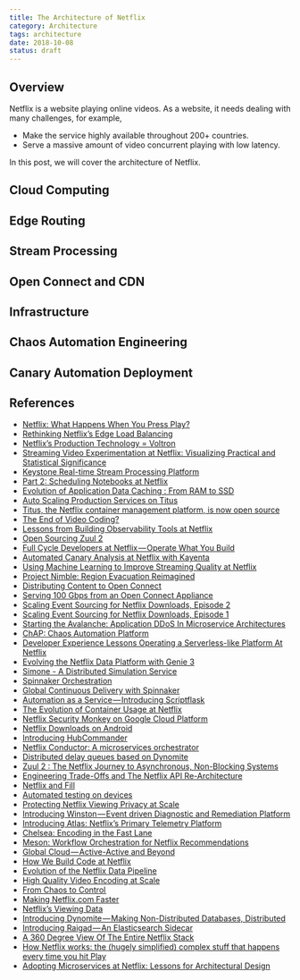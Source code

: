 ```yaml
---
title: The Architecture of Netflix
category: Architecture
tags: architecture
date: 2018-10-08
status: draft
---
```


## Overview

Netflix is a website playing online videos. As a website, it needs dealing with many challenges, for example,

* Make the service highly available throughout 200+ countries.
* Serve a massive amount of video concurrent playing with low latency.

In this post, we will cover the architecture of Netflix.

## Cloud Computing

## Edge Routing

## Stream Processing

## Open Connect and CDN

## Infrastructure

## Chaos Automation Engineering

## Canary Automation Deployment

## References

* [Netflix: What Happens When You Press Play?](http://highscalability.com/blog/2017/12/11/netflix-what-happens-when-you-press-play.html)
* [Rethinking Netflix’s Edge Load Balancing](https://medium.com/netflix-techblog/netflix-edge-load-balancing-695308b5548c)
* [Netflix’s Production Technology = Voltron](https://medium.com/netflix-techblog/netflixs-production-technology-voltron-ab0e091d232d)
* [Streaming Video Experimentation at Netflix: Visualizing Practical and Statistical Significance](https://medium.com/netflix-techblog/streaming-video-experimentation-at-netflix-visualizing-practical-and-statistical-significance-7117420f4e9a)
* [Keystone Real-time Stream Processing Platform](https://medium.com/netflix-techblog/keystone-real-time-stream-processing-platform-a3ee651812a)
* [Part 2: Scheduling Notebooks at Netflix](https://medium.com/netflix-techblog/scheduling-notebooks-348e6c14cfd6)
* [Evolution of Application Data Caching : From RAM to SSD](https://medium.com/netflix-techblog/evolution-of-application-data-caching-from-ram-to-ssd-a33d6fa7a690)
* [Auto Scaling Production Services on Titus](https://medium.com/netflix-techblog/auto-scaling-production-services-on-titus-1f3cd49f5cd7)
* [Titus, the Netflix container management platform, is now open source](https://medium.com/netflix-techblog/titus-the-netflix-container-management-platform-is-now-open-source-f868c9fb5436)
* [The End of Video Coding?](https://medium.com/netflix-techblog/the-end-of-video-coding-40cf10e711a2)
* [Lessons from Building Observability Tools at Netflix](https://medium.com/netflix-techblog/lessons-from-building-observability-tools-at-netflix-7cfafed6ab17)
* [Open Sourcing Zuul 2](https://medium.com/netflix-techblog/open-sourcing-zuul-2-82ea476cb2b3)
* [Full Cycle Developers at Netflix — Operate What You Build](https://medium.com/netflix-techblog/full-cycle-developers-at-netflix-a08c31f83249)
* [Automated Canary Analysis at Netflix with Kayenta](https://medium.com/netflix-techblog/automated-canary-analysis-at-netflix-with-kayenta-3260bc7acc69)
* [Using Machine Learning to Improve Streaming Quality at Netflix](https://medium.com/netflix-techblog/using-machine-learning-to-improve-streaming-quality-at-netflix-9651263ef09f)
* [Project Nimble: Region Evacuation Reimagined](https://medium.com/netflix-techblog/project-nimble-region-evacuation-reimagined-d0d0568254d4)
* [Distributing Content to Open Connect](https://medium.com/netflix-techblog/distributing-content-to-open-connect-3e3e391d4dc9)
* [Serving 100 Gbps from an Open Connect Appliance](https://medium.com/netflix-techblog/serving-100-gbps-from-an-open-connect-appliance-cdb51dda3b99)
* [Scaling Event Sourcing for Netflix Downloads, Episode 2](https://medium.com/netflix-techblog/scaling-event-sourcing-for-netflix-downloads-episode-2-ce1b54d46eec)
* [Scaling Event Sourcing for Netflix Downloads, Episode 1](https://medium.com/netflix-techblog/scaling-event-sourcing-for-netflix-downloads-episode-1-6bc1595c5595)
* [Starting the Avalanche: Application DDoS In Microservice Architectures](https://medium.com/netflix-techblog/starting-the-avalanche-640e69b14a06)
* [ChAP: Chaos Automation Platform](https://medium.com/netflix-techblog/chap-chaos-automation-platform-53e6d528371f)
* [Developer Experience Lessons Operating a Serverless-like Platform At Netflix](https://medium.com/netflix-techblog/developer-experience-lessons-operating-a-serverless-like-platform-at-netflix-a8bbd5b899a0)
* [Evolving the Netflix Data Platform with Genie 3](https://medium.com/netflix-techblog/evolving-the-netflix-data-platform-with-genie-3-598021604dda)
* [Simone - A Distributed Simulation Service](https://medium.com/netflix-techblog/https-medium-com-netflix-techblog-simone-a-distributed-simulation-service-b2c85131ca1b)
* [Spinnaker Orchestration](https://medium.com/netflix-techblog/spinnaker-orchestration-19e7f7b88d33)
* [Global Continuous Delivery with Spinnaker](https://medium.com/netflix-techblog/global-continuous-delivery-with-spinnaker-2a6896c23ba7)
* [Automation as a Service — Introducing Scriptflask](https://medium.com/netflix-techblog/automation-as-a-service-introducing-scriptflask-17a8e4ad954b)
* [The Evolution of Container Usage at Netflix](https://medium.com/netflix-techblog/the-evolution-of-container-usage-at-netflix-3abfc096781b)
* [Netflix Security Monkey on Google Cloud Platform](https://medium.com/netflix-techblog/netflix-security-monkey-on-google-cloud-platform-gcp-f221604c0cc7)
* [Netflix Downloads on Android](https://medium.com/netflix-techblog/netflix-downloads-on-android-d79db40f1732)
* [Introducing HubCommander](https://medium.com/netflix-techblog/introducing-hubcommander-1774d8f08fc6)
* [Netflix Conductor: A microservices orchestrator](https://medium.com/netflix-techblog/netflix-conductor-a-microservices-orchestrator-2e8d4771bf40)
* [Distributed delay queues based on Dynomite](https://medium.com/netflix-techblog/distributed-delay-queues-based-on-dynomite-6b31eca37fbc)
* [Zuul 2 : The Netflix Journey to Asynchronous, Non-Blocking Systems](https://medium.com/netflix-techblog/zuul-2-the-netflix-journey-to-asynchronous-non-blocking-systems-45947377fb5c)
* [Engineering Trade-Offs and The Netflix API Re-Architecture](https://medium.com/netflix-techblog/engineering-trade-offs-and-the-netflix-api-re-architecture-64f122b277dd)
* [Netflix and Fill](https://medium.com/netflix-techblog/netflix-and-fill-c43a32b490c0)
* [Automated testing on devices](https://medium.com/netflix-techblog/automated-testing-on-devices-fc5a39f47e24)
* [Protecting Netflix Viewing Privacy at Scale](https://medium.com/netflix-techblog/protecting-netflix-viewing-privacy-at-scale-39c675d88f45)
* [Introducing Winston — Event driven Diagnostic and Remediation Platform](https://medium.com/netflix-techblog/introducing-winston-event-driven-diagnostic-and-remediation-platform-46ce39aa81cc)
* [Introducing Atlas: Netflix’s Primary Telemetry Platform](https://medium.com/netflix-techblog/introducing-atlas-netflixs-primary-telemetry-platform-bd31f4d8ed9a)
* [Chelsea: Encoding in the Fast Lane](https://medium.com/netflix-techblog/chelsea-encoding-in-the-fast-lane-5c0e7064053a)
* [Meson: Workflow Orchestration for Netflix Recommendations](https://medium.com/netflix-techblog/meson-workflow-orchestration-for-netflix-recommendations-fc932625c1d9)
* [Global Cloud — Active-Active and Beyond](https://medium.com/netflix-techblog/global-cloud-active-active-and-beyond-a0fdfa2c3a45)
* [How We Build Code at Netflix](https://medium.com/netflix-techblog/how-we-build-code-at-netflix-c5d9bd727f15)
* [Evolution of the Netflix Data Pipeline](https://medium.com/netflix-techblog/evolution-of-the-netflix-data-pipeline-da246ca36905)
* [High Quality Video Encoding at Scale](https://medium.com/netflix-techblog/high-quality-video-encoding-at-scale-d159db052746)
* [From Chaos to Control ](https://medium.com/netflix-techblog/from-chaos-to-control-testing-the-resiliency-of-netflixs-content-discovery-platform-ce5566aef0a4)
* [Making Netflix.com Faster](https://medium.com/netflix-techblog/making-netflix-com-faster-f95d15f2e972)
* [Netflix’s Viewing Data](https://medium.com/netflix-techblog/netflixs-viewing-data-how-we-know-where-you-are-in-house-of-cards-608dd61077da)
* [Introducing Dynomite — Making Non-Distributed Databases, Distributed](https://medium.com/netflix-techblog/introducing-dynomite-making-non-distributed-databases-distributed-c7bce3d89404)
* [Introducing Raigad — An Elasticsearch Sidecar](https://medium.com/netflix-techblog/introducing-raigad-an-elasticsearch-sidecar-350c7e01339f)
* [A 360 Degree View Of The Entire Netflix Stack](http://highscalability.com/blog/2015/11/9/a-360-degree-view-of-the-entire-netflix-stack.html)
* [How Netflix works: the (hugely simplified) complex stuff that happens every time you hit Play
](https://medium.com/refraction-tech-everything/how-netflix-works-the-hugely-simplified-complex-stuff-that-happens-every-time-you-hit-play-3a40c9be254b)
* [Adopting Microservices at Netflix: Lessons for Architectural Design](https://www.nginx.com/blog/microservices-at-netflix-architectural-best-practices/)
